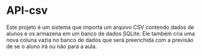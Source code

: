 # API-csv

Este projeto é um sistema que importa um arquivo CSV contendo dados de alunos e os armazena em um banco de dados SQLite. Ele também cria uma nova coluna vazia no banco de dados que será preenchida com a previsão de se o aluno irá ou não para a aula.
